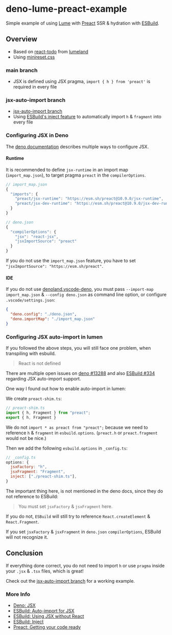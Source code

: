 # deno-lume-preact-example

Simple example of using [Lume](https://lume.land/) with [Preact](https://preactjs.com/) SSR & hydration with [ESBuild](https://esbuild.github.io/).

## Overview
- Based on [react-todo](https://github.com/lumeland/react-todo) from [lumeland](https://github.com/lumeland)
- Using [minireset.css](https://jgthms.com/minireset.css/)

### main branch

- JSX is defined using JSX pragma, `import { h } from 'preact'` is required in every file

### jsx-auto-import branch

- [jsx-auto-import branch](https://github.com/jrson83/deno-lume-preact-example/tree/jsx-auto-import)
- Using [ESBuild's inject feature](https://esbuild.github.io/content-types/#auto-import-for-jsx) to automatically import `h` & `fragment` into every file

### Configuring JSX in Deno

The [deno documentation](https://deno.land/manual/jsx_dom/jsx) describes multiple ways to configure JSX.

#### Runtime

It is recommended to define `jsx-runtime` in an import map (`import_map.json`), to target pragma `preact` in the `compilerOptions`.

```js
// import_map.json
{
  "imports": {
    "preact/jsx-runtime": "https://esm.sh/preact@10.9.0/jsx-runtime",
    "preact/jsx-dev-runtime": "https://esm.sh/preact@10.9.0/jsx-dev-runtime"
  }
}

// deno.json
{
  "compilerOptions": {
    "jsx": "react-jsx",
    "jsxImportSource": "preact"
  }
}
```

If you do not use the `import_map.json` feature, you have to set `"jsxImportSource": "https://esm.sh/preact"`.

#### IDE

If you do not use [denoland.vscode-deno](https://marketplace.visualstudio.com/items?itemName=denoland.vscode-deno), you must pass `--import-map import_map.json` & `--config deno.json` as command line option, or configure `.vscode/settings.json`:

```json
{
  "deno.config": "./deno.json",
  "deno.importMap": "./import_map.json"
}
```

### Configuring JSX auto-import in lumen

If you followed the above steps, you will still face one problem, when transpiling with esbuild.

> React is not defined

There are multiple open issues on [deno #13288](https://github.com/denoland/deno/issues/13288) and also [ESBuild #334](https://github.com/evanw/esbuild/issues/334) regarding JSX auto-import support.

One way I found out how to enable auto-import in lumen:

We create `preact-shim.ts`:

```js
// preact-shim.ts
import { h, Fragment } from "preact";
export { h, Fragment }
```

We do not `import * as preact from "preact";` because we need to reference `h` & `fragment` in `esbuild.options`. (`preact.h` or `preact.fragment` would not be nice.)

Then we add the following `esbuild.options` in `_config.ts`:

```js
// _config.ts
options: {
  jsxFactory: "h",
  jsxFragment: "Fragment",
  inject: ["./preact-shim.ts"],
}
```

The important thing here, is not mentioned in the deno docs, since they do not reference to ESBuild:

> You must set `jsxFactory` & `jsxFragment` here.

If you do not, `ESBuild` will still try to reference `React.createElement` & `React.Fragment`.

If you set `jsxFactory` & `jsxFragment` in `deno.json` `compilerOptions`, ESBuild will not recognize it.

## Conclusion

If everything done correct, you do not need to import `h` or use `pragma` inside your `.jsx` & `.tsx` files, which is great!

Check out the [jsx-auto-import branch](https://github.com/jrson83/deno-lume-preact-example/tree/jsx-auto-import) for a working example.

### More Info

- [Deno: JSX](https://deno.land/manual/jsx_dom/jsx) 
- [ESBuild: Auto-import for JSX](https://esbuild.github.io/content-types/#auto-import-for-jsx)
- [ESBuild: Using JSX without React](https://esbuild.github.io/content-types/#using-jsx-without-react)
- [ESBuild: Inject](https://esbuild.github.io/api/#inject)
- [Preact: Getting your code ready](https://preactjs.com/guide/v10/upgrade-guide/)
